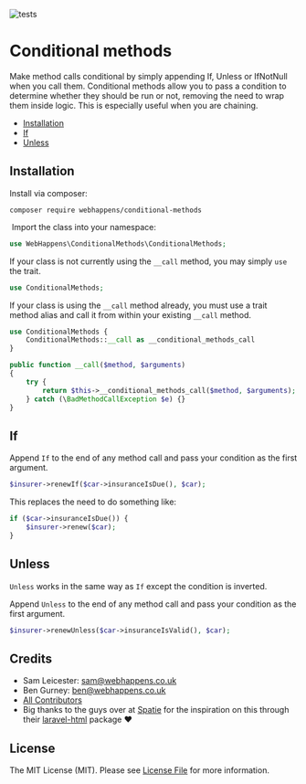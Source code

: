 ![tests](https://github.com/webhappens/conditional-methods/workflows/tests/badge.svg)

# Conditional methods

Make method calls conditional by simply appending If, Unless or IfNotNull when you call them. Conditional methods allow you to pass a condition to determine whether they should be run or not, removing the need to wrap them inside logic. This is especially useful when you are chaining.

 - [Installation](#installation)
 - [If](#if)
 - [Unless](#unless)

## Installation

Install via composer:
​
```shell
composer require webhappens/conditional-methods
```
​
Import the class into your namespace:
​
```php
use WebHappens\ConditionalMethods\ConditionalMethods;
```

If your class is not currently using the `__call` method, you may simply `use` the trait.

```php
use ConditionalMethods;
```

If your class is using the `__call` method already, you must use a trait method alias and call it from within your existing `__call` method.

```php
use ConditionalMethods {
    ConditionalMethods::__call as __conditional_methods_call
}

public function __call($method, $arguments)
{
    try {
        return $this->__conditional_methods_call($method, $arguments);
    } catch (\BadMethodCallException $e) {}
}
```

## If

Append `If` to the end of any method call and pass your condition as the first argument.

```php
$insurer->renewIf($car->insuranceIsDue(), $car);
```

This replaces the need to do something like:

```php
if ($car->insuranceIsDue()) {
    $insurer->renew($car);
}
```

## Unless

`Unless` works in the same way as `If` except the condition is inverted.

Append `Unless` to the end of any method call and pass your condition as the first argument.

```php
$insurer->renewUnless($car->insuranceIsValid(), $car);
```

## Credits

- Sam Leicester: sam@webhappens.co.uk
- Ben Gurney: ben@webhappens.co.uk
- [All Contributors](../../contributors)
- Big thanks to the guys over at [Spatie](https://spatie.be) for the inspiration on this through their [laravel-html](https://github.com/spatie/laravel-html) package ❤️

## License

The MIT License (MIT). Please see [License File](LICENSE.md) for more information.
